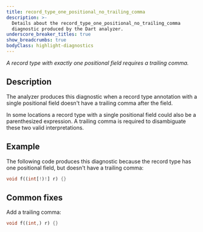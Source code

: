 ```yaml
---
title: record_type_one_positional_no_trailing_comma
description: >-
  Details about the record_type_one_positional_no_trailing_comma
  diagnostic produced by the Dart analyzer.
underscore_breaker_titles: true
show_breadcrumbs: true
bodyClass: highlight-diagnostics
---
```


_A record type with exactly one positional field requires a trailing comma._

## Description

The analyzer produces this diagnostic when a record type annotation with a
single positional field doesn't have a trailing comma after the field.

In some locations a record type with a single positional field could also
be a parenthesized expression. A trailing comma is required to
disambiguate these two valid interpretations.

## Example

The following code produces this diagnostic because the record type has
one positional field, but doesn't have a trailing comma:

```dart
void f((int[!)!] r) {}
```

## Common fixes

Add a trailing comma:

```dart
void f((int,) r) {}
```
